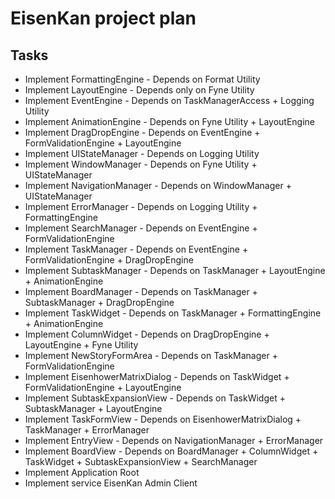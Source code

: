 # EisenKan project plan
## Tasks
- Implement FormattingEngine - Depends on Format Utility
- Implement LayoutEngine - Depends only on Fyne Utility
- Implement EventEngine - Depends on TaskManagerAccess + Logging Utility
- Implement AnimationEngine - Depends on Fyne Utility + LayoutEngine
- Implement DragDropEngine - Depends on EventEngine + FormValidationEngine + LayoutEngine
- Implement UIStateManager - Depends on Logging Utility
- Implement WindowManager - Depends on Fyne Utility + UIStateManager
- Implement NavigationManager - Depends on WindowManager + UIStateManager
- Implement ErrorManager - Depends on Logging Utility + FormattingEngine
- Implement SearchManager - Depends on EventEngine + FormValidationEngine
- Implement TaskManager - Depends on EventEngine + FormValidationEngine + DragDropEngine
- Implement SubtaskManager - Depends on TaskManager + LayoutEngine + AnimationEngine
- Implement BoardManager - Depends on TaskManager + SubtaskManager + DragDropEngine
- Implement TaskWidget - Depends on TaskManager + FormattingEngine + AnimationEngine
- Implement ColumnWidget - Depends on DragDropEngine + LayoutEngine + Fyne Utility
- Implement NewStoryFormArea - Depends on TaskManager + FormValidationEngine
- Implement EisenhowerMatrixDialog - Depends on TaskWidget + FormValidationEngine + LayoutEngine
- Implement SubtaskExpansionView - Depends on TaskWidget + SubtaskManager + LayoutEngine
- Implement TaskFormView - Depends on EisenhowerMatrixDialog + TaskManager + ErrorManager
- Implement EntryView - Depends on NavigationManager + ErrorManager
- Implement BoardView - Depends on BoardManager + ColumnWidget + TaskWidget + SubtaskExpansionView + SearchManager
- Implement Application Root
- Implement service EisenKan Admin Client